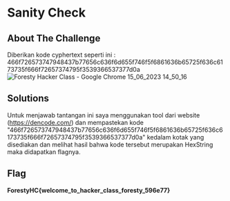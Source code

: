 # Sanity Check
## About The Challenge

Diberikan kode cyphertext seperti ini :
466f726573747948437b77656c636f6d655f746f5f6861636b65725f636c6173735f666f72657374795f3539366537377d0a
![Foresty Hacker Class - Google Chrome 15_06_2023 14_50_16](https://github.com/mirandadewi/CTF-Write-Up/assets/136687271/deccee56-e45e-4bf4-bcc8-f1d7863b0078)



## Solutions
Untuk menjawab tantangan ini saya menggunakan tool dari website (https://dencode.com/) dan mempastekan kode "466f726573747948437b77656c636f6d655f746f5f6861636b65725f636c6173735f666f72657374795f3539366537377d0a" kedalam kotak yang disediakan dan melihat hasil bahwa kode tersebut merupakan HexString maka didapatkan flagnya.

## Flag
**ForestyHC{welcome_to_hacker_class_foresty_596e77}**
